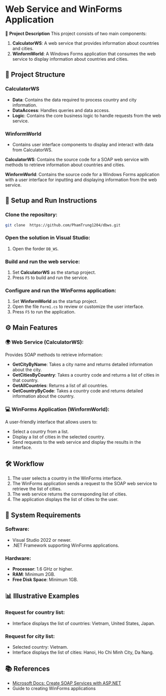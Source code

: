 # Web Service and WinForms Application

📝 **Project Description**
This project consists of two main components:

1. **CalculatorWS**: A web service that provides information about countries and cities.
2. **WinformWorld**: A Windows Forms application that consumes the web service to display information about countries and cities.

## 📂 **Project Structure**

### **CalculatorWS**
- **Data**: Contains the data required to process country and city information.
- **DataAccess**: Handles queries and data access.
- **Logic**: Contains the core business logic to handle requests from the web service.

### **WinformWorld**
- Contains user interface components to display and interact with data from CalculatorWS.

**CalculatorWS**: Contains the source code for a SOAP web service with methods to retrieve information about countries and cities.

**WinformWorld**: Contains the source code for a Windows Forms application with a user interface for inputting and displaying information from the web service.

## 🚀 **Setup and Run Instructions**

### Clone the repository:
```bash
git clone  https://github.com/PhamTrung1204/dbws.git
```

### Open the solution in Visual Studio:
1. Open the forder `DB_WS`.

### Build and run the web service:
1. Set **CalculatorWS** as the startup project.
2. Press `F5` to build and run the service.

### Configure and run the WinForms application:
1. Set **WinformWorld** as the startup project.
2. Open the file `Form1.cs` to review or customize the user interface.
3. Press `F5` to run the application.

## ⚙️ **Main Features**

### 🌍 **Web Service (CalculatorWS):**
Provides SOAP methods to retrieve information:
- **GetCityByName**: Takes a city name and returns detailed information about the city.
- **GetCitiesByCountry**: Takes a country code and returns a list of cities in that country.
- **GetAllCountries**: Returns a list of all countries.
- **GetCountryByCode**: Takes a country code and returns detailed information about the country.

### 💻 **WinForms Application (WinformWorld):**
A user-friendly interface that allows users to:
- Select a country from a list.
- Display a list of cities in the selected country.
- Send requests to the web service and display the results in the interface.

## 🛠️ **Workflow**

1. The user selects a country in the WinForms interface.
2. The WinForms application sends a request to the SOAP web service to retrieve the list of cities.
3. The web service returns the corresponding list of cities.
4. The application displays the list of cities to the user.

## 💾 **System Requirements**

### **Software:**
- Visual Studio 2022 or newer.
- .NET Framework supporting WinForms applications.

### **Hardware:**
- **Processor**: 1.6 GHz or higher.
- **RAM**: Minimum 2GB.
- **Free Disk Space**: Minimum 1GB.

## 📊 **Illustrative Examples**

### Request for country list:
- Interface displays the list of countries: Vietnam, United States, Japan.

### Request for city list:
- Selected country: Vietnam.
- Interface displays the list of cities: Hanoi, Ho Chi Minh City, Da Nang.

## 📚 **References**
- [Microsoft Docs: Create SOAP Services with ASP.NET](https://learn.microsoft.com)
- Guide to creating WinForms applications

